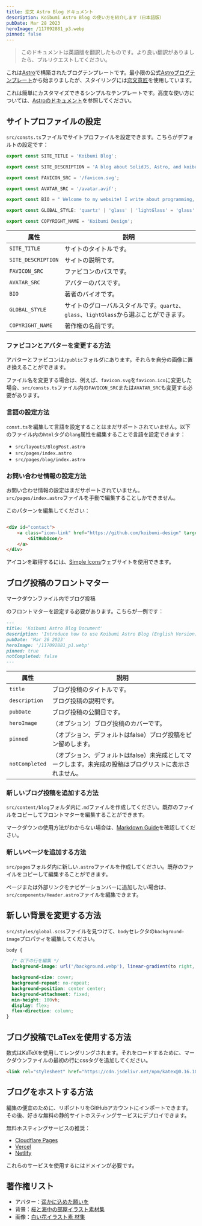 ```yaml
---
title: 恋文 Astro Blog ドキュメント
description: Koibumi Astro Blog の使い方を紹介します（日本語版）
pubDate: Mar 28 2023
heroImage: /117092881_p3.webp
pinned: false
---
```


> このドキュメントは英語版を翻訳したものです。より良い翻訳がありましたら、プルリクエストしてください。

これは[Astro](https://astro.build)で構築されたブログテンプレートです。最小限の公式[Astroブログテンプレート](https://astro.build/themes/details/blog/)から始まりましたが、スタイリングには[恋文意匠](https://solid.koibumi.art)を使用しています。

これは簡単にカスタマイズできるシンプルなテンプレートです。高度な使い方については、[Astroのドキュメント](https://docs.astro.build)を参照してください。

## サイトプロファイルの設定

`src/consts.ts`ファイルでサイトプロファイルを設定できます。こちらがデフォルトの設定です：

```ts
export const SITE_TITLE = 'Koibumi Blog';

export const SITE_DESCRIPTION = 'A blog about SolidJS, Astro, and koibumi design.';

export const FAVICON_SRC = '/favicon.svg';

export const AVATAR_SRC = '/avatar.avif';

export const BIO = " Welcome to my website! I write about programming, technology, and other things that interest me."

export const GLOBAL_STYLE: 'quartz' | 'glass' | 'lightGlass' = 'glass'

export const COPYRIGHT_NAME = 'Koibumi Design';
```

| 属性               | 説明                                                                                  |
|-------------------|--------------------------------------------------------------------------------------|
| `SITE_TITLE`      | サイトのタイトルです。                                                                   |
| `SITE_DESCRIPTION`| サイトの説明です。                                                                       |
| `FAVICON_SRC`     | ファビコンのパスです。                                                                   |
| `AVATAR_SRC`      | アバターのパスです。                                                                     |
| `BIO`             | 著者のバイオです。                                                                       |
| `GLOBAL_STYLE`    | サイトのグローバルスタイルです。`quartz`、`glass`、`lightGlass`から選ぶことができます。|
| `COPYRIGHT_NAME`  | 著作権の名前です。                                                                       |

### ファビコンとアバターを変更する方法

アバターとファビコンは`/public`フォルダにあります。それらを自分の画像に置き換えることができます。

ファイル名を変更する場合は、例えば、`favicon.svg`を`favicon.ico`に変更した場合、`src/consts.ts`ファイル内の`FAVICON_SRC`または`AVATAR_SRC`も変更する必要があります。

### 言語の設定方法

`const.ts`を編集して言語を設定することはまだサポートされていません。以下のファイル内の`html`タグの`lang`属性を編集することで言語を設定できます：

- `src/layouts/BlogPost.astro`
- `src/pages/index.astro`
- `src/pages/blog/index.astro`

### お問い合わせ情報の設定方法

お問い合わせ情報の設定はまだサポートされていません。`src/pages/index.astro`ファイルを手動で編集することしかできません。

このパターンを編集してください：

```html

<div id="contact">
    <a class="icon-link" href="https://github.com/koibumi-design" target="_blank" aria-label="GitHub">
        <GitHubIcon/>
    </a>
</div>
```

アイコンを取得するには、[Simple Icons](https://simpleicons.org)ウェブサイトを使用できます。

## ブログ投稿のフロントマター

マークダウンファイル内でブログ投稿

のフロントマターを設定する必要があります。こちらが一例です：

```md
---
title: 'Koibumi Astro Blog Document'
description: 'Introduce how to use Koibumi Astro Blog (English Version)'
pubDate: 'Mar 26 2023'
heroImage: '/117092881_p1.webp'
pinned: true
notCompleted: false
---
```

| 属性           | 説明                                                                                         |
|---------------|---------------------------------------------------------------------------------------------|
| `title`       | ブログ投稿のタイトルです。                                                                      |
| `description` | ブログ投稿の説明です。                                                                          |
| `pubDate`     | ブログ投稿の公開日です。                                                                        |
| `heroImage`   | （オプション）ブログ投稿のカバーです。                                                          |
| `pinned`      | （オプション、デフォルトはfalse）ブログ投稿をピン留めします。                                    |
| `notCompleted`| （オプション、デフォルトはfalse）未完成としてマークします。未完成の投稿はブログリストに表示されません。 |

### 新しいブログ投稿を追加する方法

`src/content/blog`フォルダ内に`.md`ファイルを作成してください。既存のファイルをコピーしてフロントマターを編集することができます。

マークダウンの使用方法がわからない場合は、[Markdown Guide](https://www.markdownguide.org/basic-syntax/)を確認してください。

### 新しいページを追加する方法

`src/pages`フォルダ内に新しい`.astro`ファイルを作成してください。既存のファイルをコピーして編集することができます。

ページまたは外部リンクをナビゲーションバーに追加したい場合は、`src/components/Header.astro`ファイルを編集できます。

## 新しい背景を変更する方法

`src/styles/global.scss`ファイルを見つけて、`body`セレクタの`background-image`プロパティを編集してください。

```scss
body {

  /* 以下の行を編集 */
  background-image: url('/background.webp'), linear-gradient(to right, #ffcdb9, #FFC0CB);

  background-size: cover;
  background-repeat: no-repeat;
  background-position: center center;
  background-attachment: fixed;
  min-height: 100vh;
  display: flex;
  flex-direction: column;
}
```

## ブログ投稿でLaTexを使用する方法

数式はKaTeXを使用してレンダリングされます。それをロードするために、マークダウンファイルの最初の行にcssタグを追加してください。

```md
<link rel="stylesheet" href="https://cdn.jsdelivr.net/npm/katex@0.16.10/dist/katex.min.css">
```

## ブログをホストする方法

編集の便宜のために、リポジトリをGitHubアカウントにインポートできます。その後、好きな無料の静的サイトホスティングサービスにデプロイできます。

無料ホスティングサービスの推奨：

- [Cloudflare Pages](https://pages.cloudflare.com/)
- [Vercel](https://vercel.com/)
- [Netlify](https://www.netlify.com/)

これらのサービスを使用するにはドメインが必要です。

## 著作権リスト

- アバター：[遥かに込めた願いを](https://www.chichi-pui.com/posts/09ed6832-e2eb-4e80-b107-a93d0e55fd33/)
- 背景：[桜と海中の部屋イラスト素材集](https://www.pixiv.net/artworks/116840824)
- 画像：[白い花イラスト素 材集](https://www.pixiv.net/artworks/117092881)